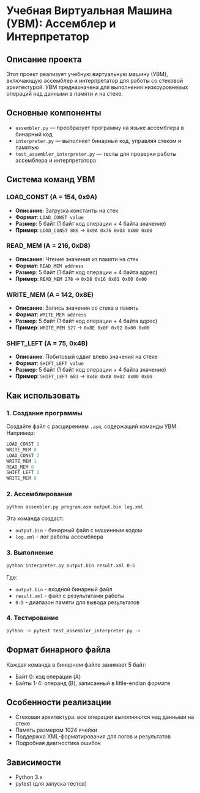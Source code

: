 # Учебная Виртуальная Машина (УВМ): Ассемблер и Интерпретатор

## Описание проекта
Этот проект реализует учебную виртуальную машину (УВМ), включающую ассемблер и интерпретатор для работы со стековой архитектурой. УВМ предназначена для выполнения низкоуровневых операций над данными в памяти и на стеке.

## Основные компоненты
- `assembler.py` — преобразует программу на языке ассемблера в бинарный код
- `interpreter.py` — выполняет бинарный код, управляя стеком и памятью
- `test_assembler_interpreter.py` — тесты для проверки работы ассемблера и интерпретатора

## Система команд УВМ

### LOAD_CONST (A = 154, 0x9A)
- **Описание**: Загрузка константы на стек
- **Формат**: `LOAD_CONST value`
- **Размер**: 5 байт (1 байт код операции + 4 байта значение)
- **Пример**: `LOAD_CONST 886` → `0x9A 0x76 0x03 0x00 0x00`

### READ_MEM (A = 216, 0xD8)
- **Описание**: Чтение значения из памяти на стек
- **Формат**: `READ_MEM address`
- **Размер**: 5 байт (1 байт код операции + 4 байта адрес)
- **Пример**: `READ_MEM 278` → `0xD8 0x16 0x01 0x00 0x00`

### WRITE_MEM (A = 142, 0x8E)
- **Описание**: Запись значения со стека в память
- **Формат**: `WRITE_MEM address`
- **Размер**: 5 байт (1 байт код операции + 4 байта адрес)
- **Пример**: `WRITE_MEM 527` → `0x8E 0x0F 0x02 0x00 0x00`

### SHIFT_LEFT (A = 75, 0x4B)
- **Описание**: Побитовый сдвиг влево значения на стеке
- **Формат**: `SHIFT_LEFT value`
- **Размер**: 5 байт (1 байт код операции + 4 байта значение)
- **Пример**: `SHIFT_LEFT 683` → `0x4B 0xAB 0x02 0x00 0x00`

## Как использовать

### 1. Создание программы
Создайте файл с расширением `.asm`, содержащий команды УВМ. Например:
```asm
LOAD_CONST 1
WRITE_MEM 0
LOAD_CONST 2
WRITE_MEM 1
READ_MEM 0
SHIFT_LEFT 1
WRITE_MEM 0
```

### 2. Ассемблирование
```bash
python assembler.py program.asm output.bin log.xml
```
Эта команда создаст:
- `output.bin` - бинарный файл с машинным кодом
- `log.xml` - лог работы ассемблера

### 3. Выполнение
```bash
python interpreter.py output.bin result.xml 0-5
```
Где:
- `output.bin` - входной бинарный файл
- `result.xml` - файл с результатами работы
- `0-5` - диапазон памяти для вывода результатов

### 4. Тестирование
```bash
python -m pytest test_assembler_interpreter.py -v
```

## Формат бинарного файла
Каждая команда в бинарном файле занимает 5 байт:
- Байт 0: код операции (A)
- Байты 1-4: операнд (B), записанный в little-endian формате

## Особенности реализации
- Стековая архитектура: все операции выполняются над данными на стеке
- Память размером 1024 ячейки
- Поддержка XML-форматирования для логов и результатов
- Подробная диагностика ошибок

## Зависимости
- Python 3.x
- pytest (для запуска тестов)
